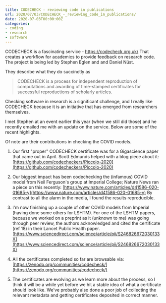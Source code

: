 ```yaml
---
title: CODECHECK - reviewing code in publications
url: 2020/07/03/CODECHECK_-_reviewing_code_in_publications/
date: 2020-07-03T00:00:00Z
categories:
- coding
- research
- software
---
```


CODECHECK is a fascinating service - https://codecheck.org.uk/ That creates a workflow for academics to provide feedback on research code. The project is being led by Stephen Eglen and and Daniel Nüst. 

They describe what they do succinctly as

> CODECHECK is a process for independent reproduction of computations and awarding of time-stamped certificates for successful reproductions of scholarly articles.  

Checking software in research is a significant challenge, and I really like CODECHECK because it is an initiative that has emerged from researchers themselves. 

I met Stephen at an event earlier this year (when we still did those) and he recently emailed me with an update on the service. Below are some of the recent highlights. 

Of note are their contributions in checking the COVID models. 

1. Our first "proper" CODECHECK certificate was for a Gigascience paper
that came out in April. Scott Edmunds helped with a blog piece about
it:  [https://github.com/codecheckers/Piccolo-2020](https://github.com/codecheckers/Piccolo-2020) 

2. Our biggest impact has been codechecking the (infamous) COVID model
from Neil Ferguson's group at Imperial College; Nature News ran a piece
on this recently:  [https://www.nature.com/articles/d41586-020-01685-y](https://www.nature.com/articles/d41586-020-01685-y) 
By contrast to all the alarm in the media, I found the results
reproducible.

3. I'm now finishing up a couple of other COVID models from Imperial
(having done some others for LSHTM). For one of the LSHTM papers,
because we worked on a preprint as it (unknown to me) was going through
peer review, the authors acknowledged and cited the certificate (ref 18)
in their Lancet Public Health
paper.  [https://www.sciencedirect.com/science/article/pii/S246826672030133X](https://www.sciencedirect.com/science/article/pii/S246826672030133X) 

4. All the certificates completed so
far are browsable via:  [https://zenodo.org/communities/codecheck/](https://zenodo.org/communities/codecheck/) 

5. The certificates are evolving as we learn more about the process, so
I think it will be a while yet before we hit a stable idea of what a
certificate should look like. We've probably also done a poor job of
collecting the relevant metadata and getting certificates deposited in
correct manner.

